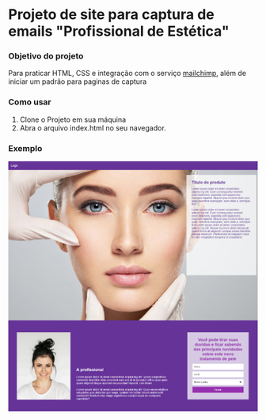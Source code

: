 # Projeto de site para captura de emails "Profissional de Estética"


<h3> Objetivo do projeto </h3>

Para praticar HTML, CSS e integração com o serviço [mailchimp](https://mailchimp.com/), além de iniciar um padrão para paginas de captura


<h3>Como usar</h3>

1. Clone o Projeto em sua máquina
2. Abra o arquivo index.html no seu navegador.


<h3>Exemplo</h3>

<img src="https://github.com/ERaines/PROJETO-SITE-ESTETICA/blob/main/imagens/print.png" alt="print" width="700"/>


